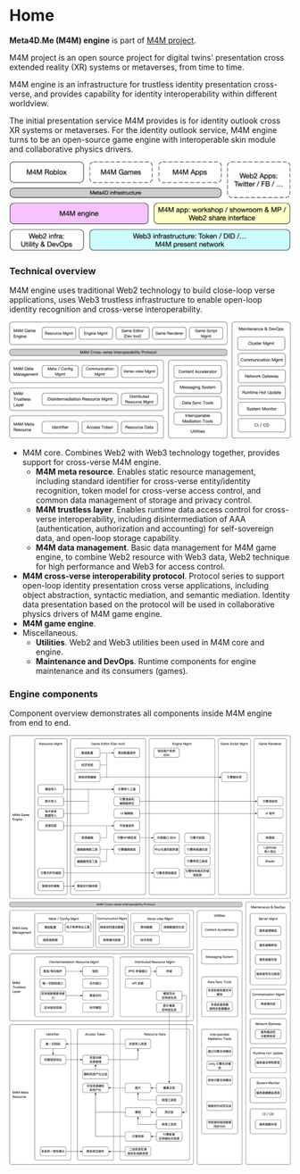 # Home

**Meta4D.Me (M4M) engine** is part of [M4M project](https://docs.meta4d.me/).&#x20;

M4M project is an open source project for digital twins' presentation cross extended reality (XR) systems or metaverses, from time to time.

M4M engine is an infrastructure for trustless identity presentation cross-verse, and provides capability for identity interoperability within different worldview.

The initial presentation service M4M provides is for identity outlook cross XR systems or metaverses. For the identity outlook service, M4M engine turns to be an open-source game engine with interoperable skin module and collaborative physics drivers.

![Engine brief](.gitbook/assets/m4m-engine-brief.png)

### Technical overview

M4M engine uses traditional Web2 technology to build close-loop verse applications, uses Web3 trustless infrastructure to enable open-loop identity recognition and cross-verse interoperability.

![Engine framework](assets/engine-overview.png)

* M4M core. Combines Web2 with Web3 technology together, provides support for cross-verse M4M engine.
  * **M4M meta resource**. Enables static resource management, including standard identifier for cross-verse entity/identity recognition, token model for cross-verse access control, and common data management of storage and privacy control.
  * **M4M trustless layer**. Enables runtime data access control for cross-verse interoperability, including disintermediation of AAA (authentication, authorization and accounting) for self-sovereign data, and open-loop storage capability.
  * **M4M data management**. Basic data management for M4M game engine, to combine Web2 resource with Web3 data, Web2 technique for high performance and Web3 for access control.
* **M4M cross-verse interoperability protocol**. Protocol series to support open-loop identity presentation cross verse applications, including object abstraction, syntactic mediation, and semantic mediation. Identity data presentation based on the protocol will be used in collaborative physics drivers of M4M game engine.
* **M4M game engine**.&#x20;
* Miscellaneous.
  * **Utilities**. Web2 and Web3 utilities been used in M4M core and engine.
  * **Maintenance and DevOps**. Runtime components for engine maintenance and its consumers (games).

### Engine components

Component overview demonstrates all components inside M4M engine from end to end.

![Engine components](assets/engine-all-in-one.png)
